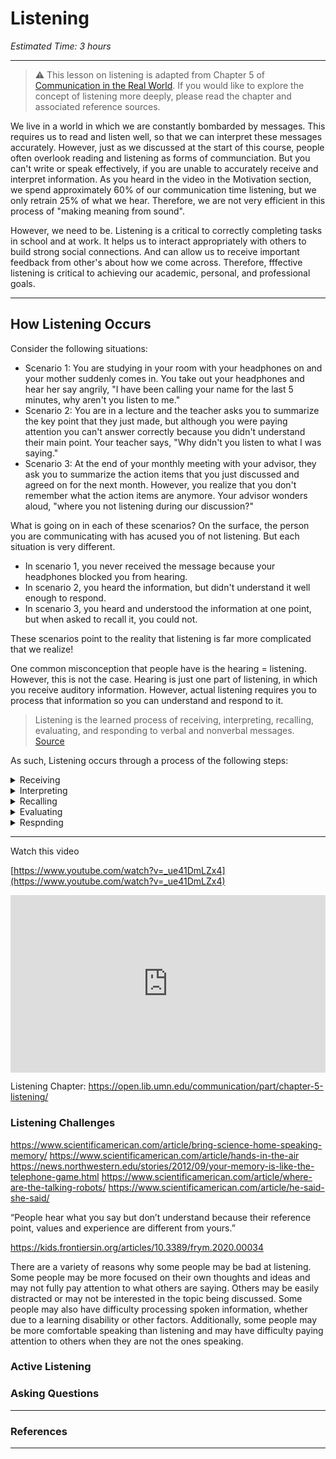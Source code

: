# Listening

*Estimated Time: 3 hours*

---

> ⚠️ This lesson on listening is adapted from Chapter 5 of [Communication in the Real World](https://open.lib.umn.edu/communication/part/chapter-5-listening/). If you would like to explore the concept of listening more deeply, please read the chapter and associated reference sources.

We live in a world in which we are constantly bombarded by messages. This requires us to read and listen well, so that we can interpret these messages accurately. However, just as we discussed at the start of this course, people often overlook reading and listening as forms of communciation. But you can't write or speak effectively, if you are unable to accurately receive and interpret information. As you heard in the video in the Motivation section, we spend approximately 60% of our communication time listening, but we only retrain 25% of what we hear. Therefore, we are not very efficient in this process of "making meaning from sound". 

However, we need to be. Listening is a critical to correctly completing tasks in school and at work. It helps us to interact appropriately with others to build strong social connections. And can allow us to receive important feedback from other's about how we come across. Therefore, fffective listening is critical to achieving our academic, personal, and professional goals.

---

## How Listening Occurs

Consider the following situations:

- Scenario 1: You are studying in your room with your headphones on and your mother suddenly comes in. You take out your headphones and hear her   say angrily, "I have been calling your name for the last 5 minutes, why aren't you listen to me."
- Scenario 2: You are in a lecture and the teacher asks you to summarize the key point that they just made, but although you were paying attention you can't answer correctly because you didn't understand their main point. Your teacher says, "Why didn't you listen to what I was saying."
- Scenario 3: At the end of your monthly meeting with your advisor, they ask you to summarize the action items that you just discussed and agreed on for the next month. However, you realize that you don't remember what the action items are anymore. Your advisor wonders aloud, "where you not listening during our discussion?"

What is going on in each of these scenarios? On the surface, the person you are communicating with has acused you of not listening. But each situation is very different. 

- In scenario 1, you never received the message because your headphones blocked you from hearing. 
- In scenario 2, you heard the information, but didn't understand it well enough to respond.
- In scenario 3, you heard and understood the information at one point, but when asked to recall it, you could not.

These scenarios point to the reality that listening is far more complicated that we realize! 

One common misconception that people have is the hearing = listening. However, this is not the case. Hearing is just one part of listening, in which you receive auditory information. However, actual listening requires you to process that information so you can understand and respond to it.

> Listening is the learned process of receiving, interpreting, recalling, evaluating, and responding to verbal and nonverbal messages.
> [Source](https://open.lib.umn.edu/communication/chapter/5-1-understanding-how-and-why-we-listen/)

As such, Listening occurs through a process of the following steps:

<details>
  <summary> Receiving </summary>

This step of the process involves taking information through audio and visual channels. It might suprise you that visual channels are part of listening. What we see influences how we interpret what we hear.
  
</details>

<details>
  <summary> Interpreting </summary>

In this step we combine the information that we have received and try to make meaning so that we can understand it.
  
</details>


<details>
  <summary> Recalling </summary>
  
</details>

<details>
  <summary> Evaluating </summary>
  
</details>

<details>
  <summary> Respnding </summary>
  
</details>

---

<aside>

Watch this video

</aside>

[https://www.youtube.com/watch?v=_ue41DmLZx4](https://www.youtube.com/watch?v=_ue41DmLZx4)

<div style="position: relative; padding-bottom: 56.25%; height: 0;"><iframe src="https://www.youtube.com/embed/i3ku5nx4tMU" title="YouTube video player" frameborder="0" allow="accelerometer; autoplay; clipboard-write; encrypted-media; gyroscope; picture-in-picture" allowfullscreen style="position: absolute; top: 0; left: 0; width: 100%; height: 100%;"></iframe></div>

Listening Chapter: https://open.lib.umn.edu/communication/part/chapter-5-listening/


### Listening Challenges

https://www.scientificamerican.com/article/bring-science-home-speaking-memory/
https://www.scientificamerican.com/article/hands-in-the-air
https://news.northwestern.edu/stories/2012/09/your-memory-is-like-the-telephone-game.html
https://www.scientificamerican.com/article/where-are-the-talking-robots/
https://www.scientificamerican.com/article/he-said-she-said/

“People hear what you say but don’t understand because their reference point, values and experience are different from yours.”

https://kids.frontiersin.org/articles/10.3389/frym.2020.00034 

There are a variety of reasons why some people may be bad at listening. Some people may be more focused on their own thoughts and ideas and may not fully pay attention to what others are saying. Others may be easily distracted or may not be interested in the topic being discussed. Some people may also have difficulty processing spoken information, whether due to a learning disability or other factors. Additionally, some people may be more comfortable speaking than listening and may have difficulty paying attention to others when they are not the ones speaking.

### Active Listening

### Asking Questions


---

### References

---
